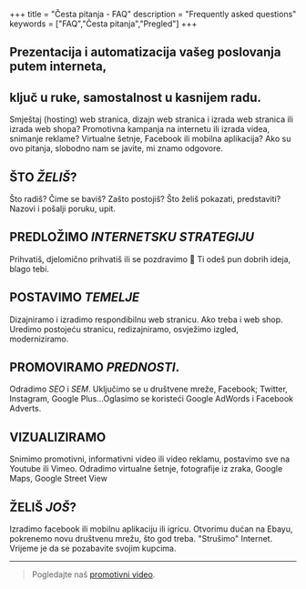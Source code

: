 +++
title = "Česta pitanja - FAQ"
description = "Frequently asked questions"
keywords = ["FAQ","Česta pitanja","Pregled"]
+++

## Prezentacija i automatizacija vašeg poslovanja putem interneta,
## ključ u ruke, samostalnost u kasnijem radu.          

Smještaj (hosting) web stranica, dizajn web stranica i izrada web stranica ili izrada web shopa? Promotivna kampanja na internetu ili 
izrada videa, snimanje reklame? Virtualne šetnje, Facebook ili mobilna
aplikacija? Ako su ovo pitanja, slobodno nam se javite, mi znamo odgovore.

## ŠTO *ŽELIŠ*?

   Što radiš? Čime se baviš? Zašto postojiš? Što želiš
   pokazati, predstaviti? Nazovi i pošalji poruku, upit.
   
## PREDLOŽIMO *INTERNETSKU STRATEGIJU*

   Prihvatiš, djelomično prihvatiš ili se pozdravimo 🙂 
   Ti odeš pun dobrih ideja, blago tebi.

## POSTAVIMO *TEMELJE*

   Dizajniramo i izradimo respondibilnu web stranicu. 
   Ako treba i web shop. Uredimo postojeću stranicu, 
   redizajniramo, osvježimo izgled, moderniziramo.

## PROMOVIRAMO *PREDNOSTI*.

   Odradimo *SEO* i *SEM*. Uključimo se u društvene mreže,
   Facebook; Twitter, Instagram, Google Plus...Oglasimo se
   koristeći Google AdWords i Facebook Adverts.

## VIZUALIZIRAMO

   Snimimo promotivni, informativni video ili video
   reklamu, postavimo sve na Youtube ili Vimeo.
   Odradimo virtualne šetnje, fotografije iz zraka, 
   Google Maps, Google Street View

## ŽELIŠ *JOŠ*?

   Izradimo facebook ili mobilnu aplikaciju ili igricu.
   Otvorimu dućan na Ebayu, pokrenemo novu društvenu mrežu,
   što god treba. "Strušimo" Internet. Vrijeme je da
   se pozabavite svojim kupcima.

---

> Pogledajte naš [promotivni video](https://youtu.be/hOUFOf7eK-0 "AutoINOVACIJE").
